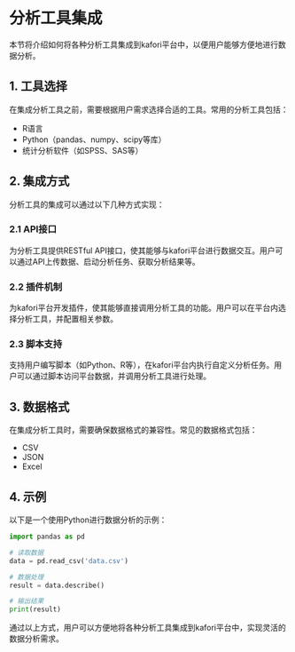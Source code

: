 # 分析工具集成

本节将介绍如何将各种分析工具集成到kafori平台中，以便用户能够方便地进行数据分析。

## 1. 工具选择

在集成分析工具之前，需要根据用户需求选择合适的工具。常用的分析工具包括：

- R语言
- Python（pandas、numpy、scipy等库）
- 统计分析软件（如SPSS、SAS等）

## 2. 集成方式

分析工具的集成可以通过以下几种方式实现：

### 2.1 API接口

为分析工具提供RESTful API接口，使其能够与kafori平台进行数据交互。用户可以通过API上传数据、启动分析任务、获取分析结果等。

### 2.2 插件机制

为kafori平台开发插件，使其能够直接调用分析工具的功能。用户可以在平台内选择分析工具，并配置相关参数。

### 2.3 脚本支持

支持用户编写脚本（如Python、R等），在kafori平台内执行自定义分析任务。用户可以通过脚本访问平台数据，并调用分析工具进行处理。

## 3. 数据格式

在集成分析工具时，需要确保数据格式的兼容性。常见的数据格式包括：

- CSV
- JSON
- Excel

## 4. 示例

以下是一个使用Python进行数据分析的示例：

```python
import pandas as pd

# 读取数据
data = pd.read_csv('data.csv')

# 数据处理
result = data.describe()

# 输出结果
print(result)
```

通过以上方式，用户可以方便地将各种分析工具集成到kafori平台中，实现灵活的数据分析需求。
